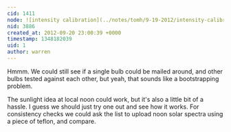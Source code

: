 ```yaml
---
cid: 1411
node: ![intensity calibration](../notes/tomh/9-19-2012/intensity-calibration)
nid: 3886
created_at: 2012-09-20 23:00:39 +0000
timestamp: 1348182039
uid: 1
author: warren
---
```


Hmmm. We could still see if a single bulb could be mailed around, and other bulbs tested against each other, but yeah, that sounds like a bootstrapping problem. 

The sunlight idea at local noon could work, but it's also a little bit of a hassle. I guess we should just try one out and see how it works. For consistency checks we could ask the list to upload noon solar spectra using a piece of teflon, and compare.